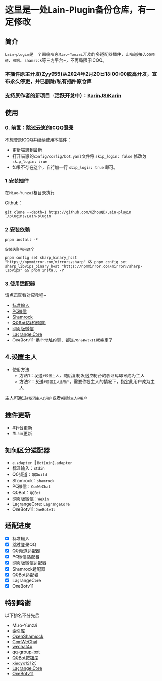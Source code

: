 # 这里是一处Lain-Plugin备份仓库，有一定修改
## 简介
`Lain-plugin`是一个围绕喵崽`Miao-Yunzai`开发的多适配器插件，让喵崽接入`QQ频道`、`微信`、`shamrock`等三方平台~，不再局限于ICQQ。

### 本插件原主开发(Zyy955)从2024年2月20日18:00:00脱离开发，宣布永久停更，并已删除/私有插件原仓库
### 支持原作者的新项目（活跃开发中）：[KarinJS/Karin](https://gitee.com/KarinJS/Karin)


## 使用
### 0. 前置：跳过云崽的ICQQ登录
不想登录ICQQ并继续使用本插件：

- 更新喵崽到最新
- 打开喵崽的`config/config/bot.yaml`文件将 `skip_login: false` 修改为 `skip_login: true`
- 如果不存在这个，自行加一行  `skip_login: true` 即可。

### 1.安装插件

在`Miao-Yunzai`根目录执行

Github：
```
git clone --depth=1 https://github.com/XZhouQD/Lain-plugin ./plugins/Lain-plugin
```

### 2.安装依赖

```
pnpm install -P
```

`安装失败再用这个：`
```
pnpm config set sharp_binary_host "https://npmmirror.com/mirrors/sharp" && pnpm config set sharp_libvips_binary_host "https://npmmirror.com/mirrors/sharp-libvips" && pnpm install -P
```

### 3.使用适配器

请点击查看对应教程~

- [标准输入](./docs/stdin.md)
- [PC微信](./docs/WeChat.md)
- [Shamrock](./docs/Shamrock.md)
- [QQBot(群和频道)](./docs/QQBot.md)
- [网页版微信](./docs/WeXin.md)
- [Lagrange.Core](./docs/Lagrange.Core.md)
- OneBotv11: 换个地址的事，都连`/OneBotv11`就完事了

## 4.设置主人

- 使用方法
  - 方法1：发送`#设置主人`，随后复制发送控制台的验证码即可成为主人
  - 方法2：发送`#设置主人@用户`，需要你是主人的情况下，指定此用户成为主人

主人可通过`#取消主人@用户`或者`#删除主人@用户`

## 插件更新

- #铃音更新
- #Lain更新

## 如何区分适配器

- `e.adapter` || `Bot[uin].adapter`
- 标准输入：`stdin`
- QQ频道：`QQGuild`
- Shamrock：`shamrock`
- PC微信：`ComWeChat`
- QQBot：`QQBot`
- 网页版微信：`WeXin`
- LagrangeCore: `LagrangeCore`
- OneBotv11: `OneBotv11`

## 适配进度
- [x] 标准输入
- [x] 跳过登录QQ
- [x] QQ频道适配器
- [x] PC微信适配器
- [x] 网页版微信适配器
- [x] Shamrock适配器
- [x] QQBot适配器
- [x] LagrangeCore
- [x] OneBotv11

## 特别鸣谢

以下排名不分先后

- [Miao-Yunzai](https://github.com/yoimiya-kokomi/Miao-Yunzai)
- [索引库](https://github.com/yhArcadia/Yunzai-Bot-plugins-index)
- [OpenShamrock](https://github.com/whitechi73/OpenShamrock)
- [ComWeChat](https://github.com/JustUndertaker/ComWeChatBotClient)
- [wechat4u](https://github.com/nodeWechat/wechat4u/blob/master/run-core.js)
- [qq-group-bot](https://github.com/lc-cn/qq-group-bot)
- [QQBot按钮库](https://gitee.com/lava081/button)
- [xiaoye12123](https://gitee.com/xiaoye12123)
- [Lagrange.Core](https://github.com/LagrangeDev/Lagrange.Core)
- [OneBotv11](https://github.com/OneBotv11/OneBotv11)